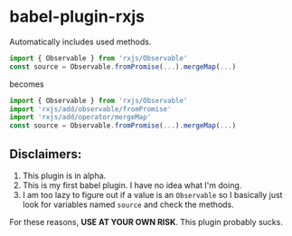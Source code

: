 # babel-plugin-rxjs
Automatically includes used methods.

```js
import { Observable } from 'rxjs/Observable'
const source = Observable.fromPromise(...).mergeMap(...)
```
becomes
```js
import { Observable } from 'rxjs/Observable'
import 'rxjs/add/observable/fromPromise'
import 'rxjs/add/operator/mergeMap'
const source = Observable.fromPromise(...).mergeMap(...)
```

## Disclaimers:
1. This plugin is in alpha.
1. This is my first babel plugin. I have no idea what I'm doing.
1. I am too lazy to figure out if a value is an `Observable` so I basically just look for variables named `source` and check the methods.

For these reasons, **USE AT YOUR OWN RISK**. This plugin probably sucks.

